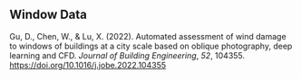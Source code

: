 ## Window Data

Gu, D., Chen, W., & Lu, X. (2022). Automated assessment of wind damage to windows of buildings at a city scale based on oblique photography, deep learning and CFD. *Journal of Building Engineering*, *52*, 104355. https://doi.org/10.1016/j.jobe.2022.104355
